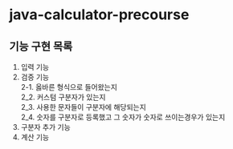 # java-calculator-precourse

## 기능 구현 목록
1. 입력 기능
2. 검증 기능<br/>
   2-1. 옳바른 형식으로 들어왔는지<br/>
   2_2. 커스텀 구분자가 있는지<br/>
   2_3. 사용한 문자들이 구분자에 해당되는지<br/>
   2_4. 숫자를 구분자로 등록했고 그 숫자가 숫자로 쓰이는경우가 있는지<br/>
3. 구분자 추가 기능
4. 계산 기능
